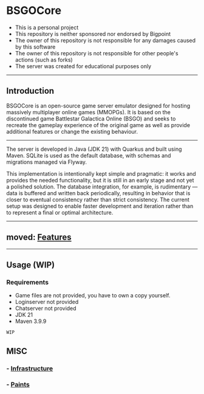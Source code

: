 # BSGOCore
- This is a personal project
- This repository is neither sponsored nor endorsed by Bigpoint
- The owner of this repository is not responsible for any damages caused by this software
- The owner of this repository is not responsible for other people's actions (such as forks)
- The server was created for educational purposes only
---
## Introduction
BSGOCore is an open-source game server emulator designed for hosting massively multiplayer online games (MMOPGs).
It is based on the discontinued game Battlestar Galactica Online (BSGO) and seeks to recreate the gameplay experience of the original game as well as provide additional features or change the existing behaviour.

---

The server is developed in Java (JDK 21) with Quarkus and built using Maven. SQLite is used as the default database, with schemas and migrations managed via Flyway.

This implementation is intentionally kept simple and pragmatic: it works and provides the needed functionality, but it is still in an early stage and not yet a polished solution. The database integration, for example, is rudimentary — data is buffered and written back periodically, resulting in behavior that is closer to eventual consistency rather than strict consistency. The current setup was designed to enable faster development and iteration rather than to represent a final or optimal architecture.

---
**moved**: [Features](docs/FEATURES.md)
---
---
## Usage (WIP)
### Requirements
- Game files are not provided, you have to own a copy yourself.
- Loginserver not provided
- Chatserver not provided
- JDK 21
- Maven 3.9.9
```
WIP
```


## MISC

### - [Infrastructure](docs/INFRA.md)
### - [Paints](docs/PAINTS.md)
